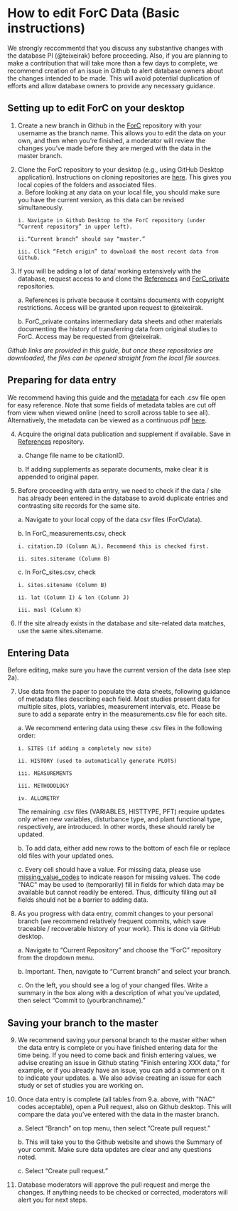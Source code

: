 # How to edit ForC Data (Basic instructions)
We strongly reccommentd that you discuss any substantive changes with the database PI (@teixeirak) before proceeding. Also, if  you are planning to make a contribution that will take more than a few days to complete, we recommend creation of an issue in Github to alert database owners about the changes intended to be made. This will avoid potential duplication of efforts and allow database owners to provide any necessary guidance.

## Setting up to edit ForC on your desktop

1.	Create a new branch in Github in the [ForC](https://github.com/forc-db/ForC/tree/master/data) repository with your username as the branch name. This allows you to edit the data on your own, and then when you’re finished, a moderator will review the changes you’ve made before they are merged with the data in the master branch.

2.	Clone the ForC repository to your desktop (e.g., using GitHub Desktop application). Instructions on cloning repositories are [here](https://help.github.com/desktop/guides/contributing-to-projects/cloning-a-repository-from-github-to-github-desktop/). This gives you local copies of the folders and associated files.  
    a.	Before looking at any data on your local file, you should make sure you have the current version, as this data can be revised simultaneously.
    
        i. Navigate in Github Desktop to the ForC repository (under “Current repository” in upper left).
        
        ii.“Current branch” should say “master.”
        
        iii. Click “Fetch origin” to download the most recent data from Github.

3.  If you will be adding a lot of data/ working extensively with the database, request access to and clone the [References](https://github.com/forc-db/References) and [ForC_private](https://github.com/forc-db/ForC_private) repositories. 
    
    a. References is private because it contains documents with copyright restrictions. Access will be granted upon request to @teixeirak.
   
    b. ForC_private contains intermediary data sheets and other materials documenting the history of transferring data from original studies to ForC. Access may be requested from @teixeirak.

 
*Github links are provided in this guide, but once these repositories are downloaded, the files can be opened straight from the local file sources.*

## Preparing for data entry
We recommend having this guide and the [metadata](https://github.com/forc-db/ForC/tree/master/metadata) for each .csv file open for easy reference. Note that some fields of metadata tables are cut off from view when viewed online (need to scroll across table to see all). Alternatively, the metadata can be viewed as a continuous pdf [here](https://esajournals.onlinelibrary.wiley.com/action/downloadSupplement?doi=10.1002%2Fecy.2229&file=ecy2229-sup-0002-MetadataS1.pdf).


4.	Acquire the original data publication and supplement if available. Save in [References](https://github.com/forc-db/References) repository. 

    a.	Change file name to be citationID.
    
    b.	If adding supplements as separate documents, make clear it is appended to original paper.


5.	Before proceeding with data entry, we need to check if the data / site has already been entered in the database to avoid duplicate entries and contrasting site records for the same site.
    
    a.	Navigate to your local copy of the data csv files (ForC\data).

    b.	In ForC_measurements.csv, check
    
        i. citation.ID (Column AL). Recommend this is checked first.
        
        ii. sites.sitename (Column B)
        
    c.	In ForC_sites.csv, check
    
        i. sites.sitename (Column B)
        
        ii. lat (Column I) & lon (Column J)
        
        iii. masl (Column K)
        
6.	If the site already exists in the database and site-related data matches, use the same sites.sitename.


## Entering Data
Before editing, make sure you have the current version of the data (see step 2a).

7.	Use data from the paper to populate the data sheets, following guidance of metadata files describing each field. Most studies present data for multiple sites, plots, variables, measurement intervals, etc. Please be sure to add a separate entry in the measurements.csv file for each site.

    a.	We recommend entering data using these .csv files in the following order:
    
        i. SITES (if adding a completely new site)
        
        ii. HISTORY (used to automatically generate PLOTS)
        
        iii. MEASUREMENTS
        
        iii. METHODOLOGY
        
        iv. ALLOMETRY   
        
      The remaining .csv files (VARIABLES, HISTTYPE, PFT) require updates only when new variables, disturbance type, and plant functional type, respectively, are introduced. In other words, these should rarely be updated.
        
    b.	To add data, either add new rows to the bottom of each file or replace old files with your updated ones.
    
    c.	Every cell should have a value. For missing data, please use [missing_value_codes](https://github.com/forc-db/ForC/blob/master/metadata/missing%20value%20codes.csv) to indicate reason for missing values. The code "NAC" may be used to (temporarily) fill in fields for which data may be available but cannot readily be entered. Thus, difficulty filling out all fields should not be a barrier to adding data. 
    
   
8.	As you progress with data entry, commit changes to your personal branch (we recommend relatively frequent commits, which save traceable / recoverable history of your work). This is done via GitHub desktop.

    a.	Navigate to “Current Repository” and choose the “ForC” repository from the dropdown menu.
    
    b.	Important. Then, navigate to “Current branch” and select your branch. 
    
    c.	On the left, you should see a log of your changed files. Write a summary in the box along with a description of what you’ve updated, then select “Commit to (yourbranchname).” 
  
## Saving your branch to the master

9. We recommend saving your personal branch to the master either when the data entry is complete or you have finished entering data for the time being. If you need to come back and finish entering values, we advise creating an issue in Github stating "Finish entering XXX data," for example, or if you already have an issue, you can add a comment on it to indicate your updates.
    a. We also advise creating an issue for each study or set of studies you are working on.

10.	Once data entry is complete (all tables from 9.a. above, with "NAC" codes acceptable), open a Pull request, also on Github desktop. This will compare the data you’ve entered with the data in the master branch.

    a.	Select “Branch” on top menu, then select “Create pull request.”
    
    b.	This will take you to the Github website and shows the Summary of your commit. Make sure data updates are clear and any questions noted.
    
    c.	Select “Create pull request.” 

11.	Database moderators will approve the pull request and merge the changes. If anything needs to be checked or corrected, moderators will alert you for next steps.
